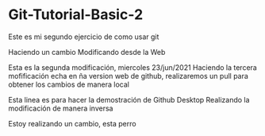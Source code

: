 # Git-Tutorial-Basic-2
Este es mi segundo ejercicio de como usar git

Haciendo un cambio
Modificando desde la Web

Esta es la segunda modificación, miercoles 23/jun/2021
Haciendo la tercera mofificación echa en ña version web de github, realizaremos un pull para obtener los cambios de manera local


Esta linea es para hacer la demostración de Github Desktop
Realizando la modificación de manera inversa

Estoy realizando un cambio, esta perro 